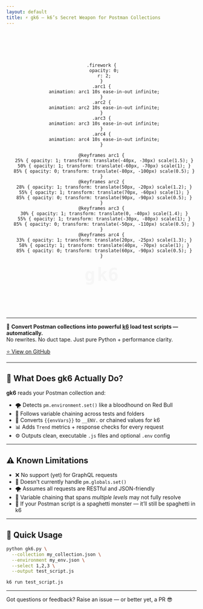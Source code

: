 ```yaml
---
layout: default
title: ⚡️ gk6 – k6’s Secret Weapon for Postman Collections
---
```

<div style="text-align:center; margin-bottom: 1rem;">
<svg viewBox="0 0 800 120" width="90%" height="120" xmlns="http://www.w3.org/2000/svg">
  <style>
    .letter {
      font: bold 48px 'Fira Code', monospace;
      fill: #000;
      dominant-baseline: middle;
    }
    .burning {
      animation: burnEffect 10s ease-in-out infinite;
      transform-origin: center;
    }
    @keyframes burnEffect {
      0%, 44%, 85%, 100% {
        filter: none;
        fill: #fff;
        transform: none;
      }
      45%, 48%, 52%, 56%, 58% {
        fill: #ffaa33;
        filter: drop-shadow(0 0 2px #ffaa33) drop-shadow(0 0 4px #ffdd55);
        transform: scaleY(1.05) translateY(-1px);
      }
      46%, 50%, 54% {
        fill: #ffee99;
        filter: drop-shadow(0 0 3px #ffcc33) drop-shadow(0 0 6px #ff6600);
        transform: scaleY(0.96) translateY(1px);
      }
    }
    .g {
      animation: moveG 10s ease-in-out infinite;
    }
    .k6 {
      animation: moveK6 10s ease-in-out infinite;
    }
    .generate-group {
      clip-path: inset(0 100% 0 0);
      opacity: 0;
      animation:
        moveG 10s ease-in-out infinite,
        revealClip 10s ease-in-out infinite,
        fadeOut 10s ease-in-out infinite;
    }
    @keyframes moveG {
      0%, 15%   { transform: translateX(0); }
      25%, 85%  { transform: translateX(-64px); }
      95%, 100% { transform: translateX(0); }
    }
    @keyframes moveK6 {
      0%, 15%   { transform: translateX(0); }
      25%, 85%  { transform: translateX(128px); }
      95%, 100% { transform: translateX(0); }
    }
    @keyframes revealClip {
      0%, 15%   { clip-path: inset(0 100% 0 0); }
      25%, 85%  { clip-path: inset(0 0% 0 0); }
      95%, 100% { clip-path: inset(0 100% 0 0); }
    }
    @keyframes fadeOut {
      0%, 70%   { opacity: 1; }
      85%, 100% { opacity: 0; }
    }
    .star {
      fill: #ffe34c;
      animation: twinkle 10s infinite ease-in-out alternate;
    }
    @keyframes twinkle {
      0%, 100% { opacity: 0.4; }
      50% { opacity: 1; }
    }

    .firework {
      opacity: 0;
      r: 2;
    }
    .arc1 {
      animation: arc1 10s ease-in-out infinite;
    }
    .arc2 {
      animation: arc2 10s ease-in-out infinite;
    }
    .arc3 {
      animation: arc3 10s ease-in-out infinite;
    }
    .arc4 {
      animation: arc4 10s ease-in-out infinite;
    }

    @keyframes arc1 {
      25% { opacity: 1; transform: translate(-40px, -30px) scale(1.5); }
      50% { opacity: 1; transform: translate(-60px, -70px) scale(1); }
      85% { opacity: 0; transform: translate(-80px, -100px) scale(0.5); }
    }
    @keyframes arc2 {
      28% { opacity: 1; transform: translate(50px, -20px) scale(1.2); }
      55% { opacity: 1; transform: translate(70px, -60px) scale(1); }
      85% { opacity: 0; transform: translate(90px, -90px) scale(0.5); }
    }
    @keyframes arc3 {
      30% { opacity: 1; transform: translate(0, -40px) scale(1.4); }
      55% { opacity: 1; transform: translate(-30px, -80px) scale(1); }
      85% { opacity: 0; transform: translate(-50px, -110px) scale(0.5); }
    }
    @keyframes arc4 {
      33% { opacity: 1; transform: translate(20px, -25px) scale(1.3); }
      58% { opacity: 1; transform: translate(40px, -70px) scale(1); }
      85% { opacity: 0; transform: translate(60px, -90px) scale(0.5); }
    }
  </style>

  <!-- Stars -->
  <circle class="star" cx="50" cy="20" r="3"/>
  <circle class="star" cx="300" cy="10" r="2"/>
  <circle class="star" cx="500" cy="30" r="2.5"/>
  <circle class="star" cx="150" cy="60" r="2"/>

  <!-- Fireworks (behind text) -->
  <circle class="firework arc1" cx="360" cy="80" fill="#ff2e63" />
  <circle class="firework arc2" cx="370" cy="90" fill="#33cc33" />
  <circle class="firework arc3" cx="390" cy="75" fill="#3399ff" />
  <circle class="firework arc4" cx="410" cy="85" fill="#ffff66" />
  <circle class="firework arc1" cx="430" cy="88" fill="#ff9900" />
  <circle class="firework arc2" cx="450" cy="70" fill="#cc33cc" />
  <circle class="firework arc3" cx="470" cy="95" fill="#00ccff" />
  <circle class="firework arc4" cx="490" cy="78" fill="#ff3366" />

  <!-- g and k6 with burning effect during pause -->
  <text x="300" y="60" class="letter g burning">g</text>
  <text x="332" y="60" class="letter k6 burning">k6</text>

  <!-- 'enerate ' moves with 'g' and reveals -->
  <g class="generate-group">
    <text x="322" y="60" class="letter">e</text>
    <text x="346" y="60" class="letter">n</text>
    <text x="370" y="60" class="letter">e</text>
    <text x="394" y="60" class="letter">r</text>
    <text x="418" y="60" class="letter">a</text>
    <text x="442" y="60" class="letter">t</text>
    <text x="466" y="60" class="letter">e</text>
    <text x="490" y="60" class="letter"> </text>
  </g>
</svg>
</div>

---

🧠 **Convert Postman collections into powerful [k6](https://k6.io) load test scripts — automatically.**  
No rewrites. No duct tape. Just pure Python + performance clarity.

[⭐ View on GitHub](https://github.com/gopikrishna4595/gk6)

---

## 🚀 What Does gk6 Actually Do?

**gk6** reads your Postman collection and:

- 🌪️ Detects `pm.environment.set()` like a bloodhound on Red Bull  
- 🔗 Follows variable chaining across tests and folders  
- 🧬 Converts `{{envVars}}` to `__ENV.` or chained values for k6  
- 📊 Adds `Trend` metrics + response checks for every request  
- ⚙️ Outputs clean, executable `.js` files and optional `.env` config

---

## ⚠️ Known Limitations

- ❌ No support (yet) for GraphQL requests
- 🧱 Doesn't currently handle `pm.globals.set()`
- 🌪️ Assumes all requests are RESTful and JSON-friendly
- 🔗 Variable chaining that spans *multiple levels* may not fully resolve
- 👻 If your Postman script is a spaghetti monster — it’ll still be spaghetti in k6

---

## 🚀 Quick Usage

```bash
python gk6.py \
  --collection my_collection.json \
  --environment my_env.json \
  --select 1,2,3 \
  --output test_script.js

k6 run test_script.js
```

---

Got questions or feedback? Raise an issue — or better yet, a PR 😎
